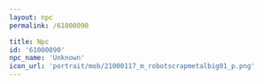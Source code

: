 ```yaml
---
layout: npc
permalink: /61000090

title: Npc
id: '61000090'
npc_name: 'Unknown'
icon_url: 'portrait/mob/21000117_m_robotscrapmetalbig01_p.png'
---
```

